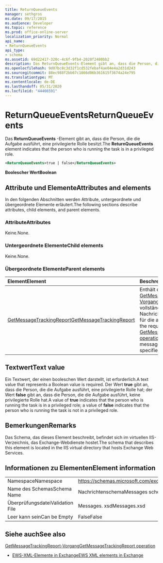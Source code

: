 ```yaml
---
title: ReturnQueueEvents
manager: sethgros
ms.date: 09/17/2015
ms.audience: Developer
ms.topic: reference
ms.prod: office-online-server
localization_priority: Normal
api_name:
- ReturnQueueEvents
api_type:
- schema
ms.assetid: 69d22417-320c-4c6f-9fb4-2020f2480bb2
description: Das ReturnQueueEvents-Element gibt an, dass die Person, die die Aufgabe ausführt, eine privilegierte Rolle besitzt.
ms.openlocfilehash: 9d07bc8c3d32f1cd532febaf4ae04e4a2d31d243
ms.sourcegitcommit: 88ec988f2bb67c1866d06b361615f3674a24e795
ms.translationtype: MT
ms.contentlocale: de-DE
ms.lasthandoff: 05/31/2020
ms.locfileid: "44466591"
---
```

# <a name="returnqueueevents"></a><span data-ttu-id="2d8e4-103">ReturnQueueEvents</span><span class="sxs-lookup"><span data-stu-id="2d8e4-103">ReturnQueueEvents</span></span>

<span data-ttu-id="2d8e4-104">Das **ReturnQueueEvents** -Element gibt an, dass die Person, die die Aufgabe ausführt, eine privilegierte Rolle besitzt.</span><span class="sxs-lookup"><span data-stu-id="2d8e4-104">The **ReturnQueueEvents** element indicates that the person who is running the task is in a privileged role.</span></span> 
  
```XML
<ReturnQueueEvents>true | false</ReturnQueueEvents>
```

 <span data-ttu-id="2d8e4-105">**Boolescher Wert**</span><span class="sxs-lookup"><span data-stu-id="2d8e4-105">**Boolean**</span></span>
## <a name="attributes-and-elements"></a><span data-ttu-id="2d8e4-106">Attribute und Elemente</span><span class="sxs-lookup"><span data-stu-id="2d8e4-106">Attributes and elements</span></span>

<span data-ttu-id="2d8e4-107">In den folgenden Abschnitten werden Attribute, untergeordnete und übergeordnete Elemente erläutert.</span><span class="sxs-lookup"><span data-stu-id="2d8e4-107">The following sections describe attributes, child elements, and parent elements.</span></span>
  
### <a name="attributes"></a><span data-ttu-id="2d8e4-108">Attribute</span><span class="sxs-lookup"><span data-stu-id="2d8e4-108">Attributes</span></span>

<span data-ttu-id="2d8e4-109">Keine.</span><span class="sxs-lookup"><span data-stu-id="2d8e4-109">None.</span></span>
  
### <a name="child-elements"></a><span data-ttu-id="2d8e4-110">Untergeordnete Elemente</span><span class="sxs-lookup"><span data-stu-id="2d8e4-110">Child elements</span></span>

<span data-ttu-id="2d8e4-111">Keine.</span><span class="sxs-lookup"><span data-stu-id="2d8e4-111">None.</span></span>
  
### <a name="parent-elements"></a><span data-ttu-id="2d8e4-112">Übergeordnete Elemente</span><span class="sxs-lookup"><span data-stu-id="2d8e4-112">Parent elements</span></span>

|<span data-ttu-id="2d8e4-113">**Element**</span><span class="sxs-lookup"><span data-stu-id="2d8e4-113">**Element**</span></span>|<span data-ttu-id="2d8e4-114">**Beschreibung**</span><span class="sxs-lookup"><span data-stu-id="2d8e4-114">**Description**</span></span>|
|:-----|:-----|
|[<span data-ttu-id="2d8e4-115">GetMessageTrackingReport</span><span class="sxs-lookup"><span data-stu-id="2d8e4-115">GetMessageTrackingReport</span></span>](getmessagetrackingreport.md) <br/> |<span data-ttu-id="2d8e4-116">Enthält die Anforderung für den [GetMessageTrackingReport-Vorgang](getmessagetrackingreport-operation.md) zum Abrufen des vollständigen Nachrichtenverfolgungsberichts für die angegebene ID.</span><span class="sxs-lookup"><span data-stu-id="2d8e4-116">Contains the request for the [GetMessageTrackingReport operation](getmessagetrackingreport-operation.md) to retrieve the full message tracking report for the specified ID.</span></span>  <br/> |
   
## <a name="text-value"></a><span data-ttu-id="2d8e4-117">Textwert</span><span class="sxs-lookup"><span data-stu-id="2d8e4-117">Text value</span></span>

<span data-ttu-id="2d8e4-118">Ein Textwert, der einen booleschen Wert darstellt, ist erforderlich.</span><span class="sxs-lookup"><span data-stu-id="2d8e4-118">A text value that represents a Boolean value is required.</span></span> <span data-ttu-id="2d8e4-119">Der Wert **true** gibt an, dass die Person, die die Aufgabe ausführt, eine privilegierte Rolle hat; der Wert **false** gibt an, dass die Person, die die Aufgabe ausführt, keine privilegierte Rolle hat.</span><span class="sxs-lookup"><span data-stu-id="2d8e4-119">A value of **true** indicates that the person who is running the task is in a privileged role; a value of **false** indicates that the person who is running the task is not in a privileged role.</span></span> 
  
## <a name="remarks"></a><span data-ttu-id="2d8e4-120">Bemerkungen</span><span class="sxs-lookup"><span data-stu-id="2d8e4-120">Remarks</span></span>

<span data-ttu-id="2d8e4-121">Das Schema, das dieses Element beschreibt, befindet sich im virtuellen IIS-Verzeichnis, das Exchange-Webdienste hostet.</span><span class="sxs-lookup"><span data-stu-id="2d8e4-121">The schema that describes this element is located in the IIS virtual directory that hosts Exchange Web Services.</span></span>
  
## <a name="element-information"></a><span data-ttu-id="2d8e4-122">Informationen zu Elementen</span><span class="sxs-lookup"><span data-stu-id="2d8e4-122">Element information</span></span>

|||
|:-----|:-----|
|<span data-ttu-id="2d8e4-123">Namespace</span><span class="sxs-lookup"><span data-stu-id="2d8e4-123">Namespace</span></span>  <br/> |https://schemas.microsoft.com/exchange/services/2006/messages  <br/> |
|<span data-ttu-id="2d8e4-124">Name des Schemas</span><span class="sxs-lookup"><span data-stu-id="2d8e4-124">Schema Name</span></span>  <br/> |<span data-ttu-id="2d8e4-125">Nachrichtenschema</span><span class="sxs-lookup"><span data-stu-id="2d8e4-125">Messages schema</span></span>  <br/> |
|<span data-ttu-id="2d8e4-126">Überprüfungsdatei</span><span class="sxs-lookup"><span data-stu-id="2d8e4-126">Validation File</span></span>  <br/> |<span data-ttu-id="2d8e4-127">Messages. xsd</span><span class="sxs-lookup"><span data-stu-id="2d8e4-127">Messages.xsd</span></span>  <br/> |
|<span data-ttu-id="2d8e4-128">Leer kann sein</span><span class="sxs-lookup"><span data-stu-id="2d8e4-128">Can be Empty</span></span>  <br/> |<span data-ttu-id="2d8e4-129">False</span><span class="sxs-lookup"><span data-stu-id="2d8e4-129">False</span></span>  <br/> |
   
## <a name="see-also"></a><span data-ttu-id="2d8e4-130">Siehe auch</span><span class="sxs-lookup"><span data-stu-id="2d8e4-130">See also</span></span>



[<span data-ttu-id="2d8e4-131">GetMessageTrackingReport-Vorgang</span><span class="sxs-lookup"><span data-stu-id="2d8e4-131">GetMessageTrackingReport operation</span></span>](getmessagetrackingreport-operation.md)


- [<span data-ttu-id="2d8e4-132">EWS-XML-Elemente in Exchange</span><span class="sxs-lookup"><span data-stu-id="2d8e4-132">EWS XML elements in Exchange</span></span>](ews-xml-elements-in-exchange.md)

